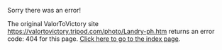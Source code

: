 

Sorry there was an error!

The original ValorToVictory site https://valortovictory.tripod.com/photo/Landry-ph.htm returns an error code: 404 for this page. [Click here to go to the index page](../index.md).